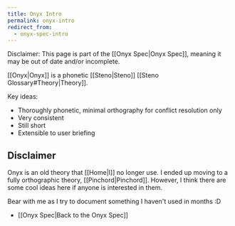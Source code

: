 ```yaml
---
title: Onyx Intro
permalink: onyx-intro
redirect_from:
  - onyx-spec-intro
---
```


Disclaimer: This page is part of the [[Onyx Spec|Onyx Spec]], meaning it may be out of date and/or incomplete.

[[Onyx|Onyx]] is a phonetic [[Steno|Steno]] [[Steno Glossary#Theory|Theory]].

Key ideas:
- Thoroughly phonetic, minimal orthography for conflict resolution only
- Very consistent
- Still short
- Extensible to user briefing

## Disclaimer

Onyx is an old theory that [[Home|I]] no longer use. I ended up moving to a fully orthographic theory, [[Pinchord|Pinchord]]. However, I think there are some cool ideas here if anyone is interested in them.

Bear with me as I try to document something I haven't used in months :D


- [[Onyx Spec|Back to the Onyx Spec]]